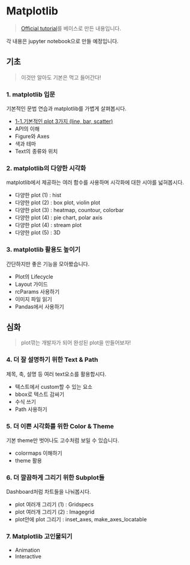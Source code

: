 # Matplotlib

> [Official tutorial](https://matplotlib.org/tutorials/index.html)를 베이스로 만든 내용입니다.

각 내용은 jupyter notebook으로 만들 예정입니다.

## 기초

> 이것만 알아도 기본은 먹고 들어간다!

### 1. matplotlib 입문

기본적인 문법 연습과 matplotlib를 가볍게 살펴봅시다.

- [1-1.기본적인 plot 3가지 (line, bar, scatter)](/1-1.3_basic_plots.ipynb)
- API의 이해
- Figure와 Axes
- 색과 테마
- Text의 종류와 위치

### 2. matplotlib의 다양한 시각화

matplotlib에서 제공하는 여러 함수를 사용하며 시각화에 대한 시야를 넓혀봅시다.

- 다양한 plot (1) : hist
- 다양한 plot (2) : box plot, violin plot 
- 다양한 plot (3) : heatmap, countour, colorbar
- 다양한 plot (4) : pie chart, polar axis
- 다양한 plot (4) : stream plot
- 다양한 plot (5) : 3D

### 3. matplotlib 활용도 높이기

간단하지만 좋은 기능을 모아봤습니다.

- Plot의 Lifecycle
- Layout 가이드
- rcParams 사용하기
- 이미지 파일 읽기
- Pandas에서 사용하기

## 심화

> plot깎는 개발자가 되어 완성된 plot을 만들어보자!

### 4. 더 잘 설명하기 위한 Text & Path

제목, 축, 설명 등 여러 text요소를 활용합시다.

- 텍스트에서 custom할 수 있는 요소
- bbox로 텍스트 감싸기
- 수식 쓰기
- Path 사용하기

### 5. 더 이쁜 시각화를 위한 Color & Theme

기본 theme만 벗어나도 고수처럼 보일 수 있습니다.

- colormaps 이해하기
- theme 활용

### 6. 더 깔끔하게 그리기 위한 Subplot들

Dashboard처럼 차트들을 나눠봅시다.

- plot 여러개 그리기 (1) : Gridspecs
- plot 여러개 그리기 (2) : Imagegrid
- plot안에 plot 그리기 : inset_axes, make_axes_locatable

### 7. Matplotlib 고인물되기

- Animation
- Interactive




